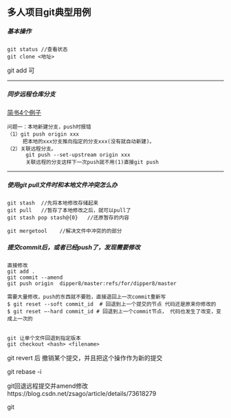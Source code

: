 ## 多人项目git典型用例 

##### 基本操作

```
git status //查看状态
git clone <地址>

```
git add 可

---

##### 同步远程仓库分支
[简书4个例子](https://www.jianshu.com/p/811b07b129e8)

```
问题一：本地新建分支，push时报错
（1）git push origin xxx  
	 把本地的xxx分支推向指定的分支xxx(没有就自动新建)。
（2）关联远程分支。
	  git push --set-upstream origin xxx
	  关联远程的分支这样下一次push就不用(1)直接git push

```

---

#####  使用git pull文件时和本地文件冲突怎么办

```
git stash  //先将本地修改存储起来
git pull   //暂存了本地修改之后，就可以pull了
git stash pop stash@{0}   //还原暂存的内容

git mergetool    //解决文件中冲突的的部分
```



##### 提交commit后，或者已经push了，发现需要修改

```
直接修改
git add .
git commit --amend 
git push origin  dipper8/master:refs/for/dipper8/master

需要大量修改，push的东西就不要脸，直接退回上一次commit重新写
$ git reset --soft commit_id  # 回退到上一个提交的节点 代码还是原来你修改的
$ git reset –-hard commit_id # 回退到上一个commit节点， 代码也发生了改变，变成上一次的


git 让单个文件回退到指定版本
git checkout <hash> <filename>
```



git revert  后 撤销某个提交，并且把这个操作作为新的提交

git rebase -i

git回退远程提交并amend修改https://blog.csdn.net/zsago/article/details/73618279

git